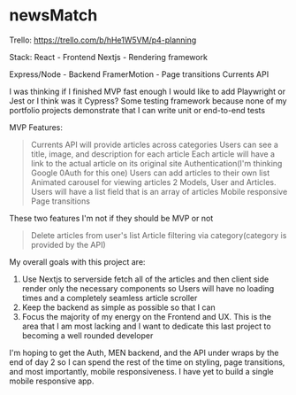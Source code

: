 # newsMatch

Trello:
https://trello.com/b/hHe1W5VM/p4-planning


Stack:
React        - Frontend
Nextjs       - Rendering framework

Express/Node - Backend
FramerMotion - Page transitions
Currents API



I was thinking if I finished MVP fast enough I would like to add Playwright or Jest or I think was it Cypress?
Some testing framework because none of my portfolio projects demonstrate that I can write unit or end-to-end tests




MVP Features:
>Currents API will provide articles across categories
>Users can see a title, image, and description for each article
>Each article will have a link to the actual article on its original site
>Authentication(I'm thinking Google 0Auth for this one)
>Users can add articles to their own list
>Animated carousel for viewing articles
>2 Models, User and Articles. Users will have a list field that is an array of articles
>Mobile responsive
>Page transitions


These two features I'm not if they should be MVP or not
>Delete articles from user's list
>Article filtering via category(category is provided by the API)



My overall goals with this project are: 
1. Use Nextjs to serverside fetch all of the articles and then client side render only the necessary components so Users will have no loading times and a completely seamless article scroller
2. Keep the backend as simple as possible so that I can
3. Focus the majority of my energy on the Frontend and UX. This is the area that I am most lacking and I want to dedicate this last project to becoming a well rounded developer

I'm hoping to get the Auth, MEN backend, and the API under wraps by the end of day 2 so I can spend the rest of the time on styling, page transitions, and most importantly, mobile responsiveness. I have yet to build a single mobile responsive app.